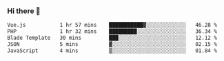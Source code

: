 ### Hi there 👋

<!--START_SECTION:waka-->

```txt
Vue.js           1 hr 57 mins    ███████████▓░░░░░░░░░░░░░   46.28 %
PHP              1 hr 32 mins    █████████░░░░░░░░░░░░░░░░   36.34 %
Blade Template   30 mins         ███░░░░░░░░░░░░░░░░░░░░░░   12.12 %
JSON             5 mins          ▓░░░░░░░░░░░░░░░░░░░░░░░░   02.15 %
JavaScript       4 mins          ▒░░░░░░░░░░░░░░░░░░░░░░░░   01.84 %
```

<!--END_SECTION:waka-->

<!--
**Jonas-VanHaeken/Jonas-VanHaeken** is a ✨ _special_ ✨ repository because its `README.md` (this file) appears on your GitHub profile.

Here are some ideas to get you started:

- 🔭 I’m currently working on ...
- 🌱 I’m currently learning ...
- 👯 I’m looking to collaborate on ...
- 🤔 I’m looking for help with ...
- 💬 Ask me about ...
- 📫 How to reach me: ...
- 😄 Pronouns: ...
- ⚡ Fun fact: ...
-->
